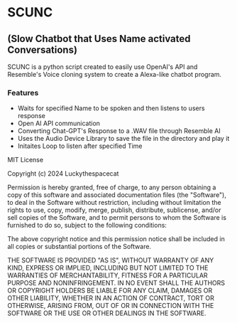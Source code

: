 # SCUNC
## (Slow Chatbot that Uses Name activated Conversations)

SCUNC is a python script created to easily use OpenAI's API and Resemble's Voice cloning system to create a Alexa-like chatbot program.  

### Features


- Waits for specified Name to be spoken and then listens to users response
- Open AI API communication
- Converting Chat-GPT's Response to a .WAV file through Resemble AI
- Uses the Audio Device Library to save the file in the directory and play it
- Initaites Loop to listen after specified Time


MIT License

Copyright (c) 2024 Luckythespacecat

Permission is hereby granted, free of charge, to any person obtaining a copy of this software and associated documentation files (the "Software"), to deal in the Software without restriction, including without limitation the rights to use, copy, modify, merge, publish, distribute, sublicense, and/or sell copies of the Software, and to permit persons to whom the Software is furnished to do so, subject to the following conditions:

The above copyright notice and this permission notice shall be included in all copies or substantial portions of the Software.

THE SOFTWARE IS PROVIDED "AS IS", WITHOUT WARRANTY OF ANY KIND, EXPRESS OR IMPLIED, INCLUDING BUT NOT LIMITED TO THE WARRANTIES OF MERCHANTABILITY, FITNESS FOR A PARTICULAR PURPOSE AND NONINFRINGEMENT. IN NO EVENT SHALL THE AUTHORS OR COPYRIGHT HOLDERS BE LIABLE FOR ANY CLAIM, DAMAGES OR OTHER LIABILITY, WHETHER IN AN ACTION OF CONTRACT, TORT OR OTHERWISE, ARISING FROM, OUT OF OR IN CONNECTION WITH THE SOFTWARE OR THE USE OR OTHER DEALINGS IN THE SOFTWARE.
